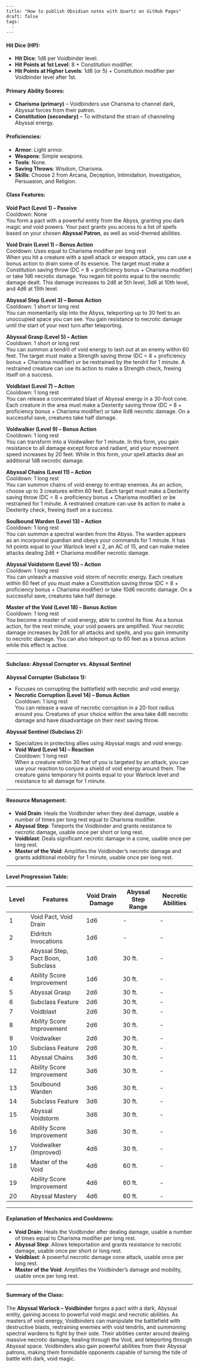 ```
---
title: "How to publish Obsidian notes with Quartz on GitHub Pages"
draft: false
tags:
  - 
---
```
#### **Hit Dice (HP):**

- **Hit Dice**: 1d8 per Voidbinder level.
- **Hit Points at 1st Level**: 8 + Constitution modifier.
- **Hit Points at Higher Levels**: 1d8 (or 5) + Constitution modifier per Voidbinder level after 1st.

#### **Primary Ability Scores:**

- **Charisma (primary)** – Voidbinders use Charisma to channel dark, Abyssal forces from their patron.
- **Constitution (secondary)** – To withstand the strain of channeling Abyssal energy.

#### **Proficiencies:**

- **Armor**: Light armor.
- **Weapons**: Simple weapons.
- **Tools**: None.
- **Saving Throws**: Wisdom, Charisma.
- **Skills**: Choose 2 from Arcana, Deception, Intimidation, Investigation, Persuasion, and Religion.

#### **Class Features:**

**Void Pact (Level 1) – Passive**  
Cooldown: None  
You form a pact with a powerful entity from the Abyss, granting you dark magic and void powers. Your pact grants you access to a list of spells based on your chosen **Abyssal Patron**, as well as void-themed abilities.

**Void Drain (Level 1) – Bonus Action**  
Cooldown: Uses equal to Charisma modifier per long rest  
When you hit a creature with a spell attack or weapon attack, you can use a bonus action to drain some of its essence. The target must make a Constitution saving throw (DC = 8 + proficiency bonus + Charisma modifier) or take 1d6 necrotic damage. You regain hit points equal to the necrotic damage dealt. This damage increases to 2d6 at 5th level, 3d6 at 10th level, and 4d6 at 15th level.

**Abyssal Step (Level 3) – Bonus Action**  
Cooldown: 1 short or long rest  
You can momentarily slip into the Abyss, teleporting up to 30 feet to an unoccupied space you can see. You gain resistance to necrotic damage until the start of your next turn after teleporting.

**Abyssal Grasp (Level 5) – Action**  
Cooldown: 1 short or long rest  
You can summon a tendril of void energy to lash out at an enemy within 60 feet. The target must make a Strength saving throw (DC = 8 + proficiency bonus + Charisma modifier) or be restrained by the tendril for 1 minute. A restrained creature can use its action to make a Strength check, freeing itself on a success.

**Voidblast (Level 7) – Action**  
Cooldown: 1 long rest  
You can release a concentrated blast of Abyssal energy in a 30-foot cone. Each creature in the area must make a Dexterity saving throw (DC = 8 + proficiency bonus + Charisma modifier) or take 6d8 necrotic damage. On a successful save, creatures take half damage.

**Voidwalker (Level 9) – Bonus Action**  
Cooldown: 1 long rest  
You can transform into a Voidwalker for 1 minute. In this form, you gain resistance to all damage except force and radiant, and your movement speed increases by 20 feet. While in this form, your spell attacks deal an additional 1d8 necrotic damage.

**Abyssal Chains (Level 11) – Action**  
Cooldown: 1 long rest  
You can summon chains of void energy to entrap enemies. As an action, choose up to 3 creatures within 60 feet. Each target must make a Dexterity saving throw (DC = 8 + proficiency bonus + Charisma modifier) or be restrained for 1 minute. A restrained creature can use its action to make a Dexterity check, freeing itself on a success.

**Soulbound Warden (Level 13) – Action**  
Cooldown: 1 long rest  
You can summon a spectral warden from the Abyss. The warden appears as an incorporeal guardian and obeys your commands for 1 minute. It has hit points equal to your Warlock level x 2, an AC of 15, and can make melee attacks dealing 2d6 + Charisma modifier necrotic damage.

**Abyssal Voidstorm (Level 15) – Action**  
Cooldown: 1 long rest  
You can unleash a massive void storm of necrotic energy. Each creature within 60 feet of you must make a Constitution saving throw (DC = 8 + proficiency bonus + Charisma modifier) or take 10d6 necrotic damage. On a successful save, creatures take half damage.

**Master of the Void (Level 18) – Bonus Action**  
Cooldown: 1 long rest  
You become a master of void energy, able to control its flow. As a bonus action, for the next minute, your void powers are amplified. Your necrotic damage increases by 2d6 for all attacks and spells, and you gain immunity to necrotic damage. You can also teleport up to 60 feet as a bonus action while this effect is active.

---

#### **Subclass: Abyssal Corrupter vs. Abyssal Sentinel**

**Abyssal Corrupter (Subclass 1):**

- Focuses on corrupting the battlefield with necrotic and void energy.
- **Necrotic Corruption (Level 14) – Bonus Action**  
    Cooldown: 1 long rest  
    You can release a wave of necrotic corruption in a 20-foot radius around you. Creatures of your choice within the area take 4d6 necrotic damage and have disadvantage on their next saving throw.

**Abyssal Sentinel (Subclass 2):**

- Specializes in protecting allies using Abyssal magic and void energy.
- **Void Ward (Level 14) – Reaction**  
    Cooldown: 1 long rest  
    When a creature within 30 feet of you is targeted by an attack, you can use your reaction to conjure a shield of void energy around them. The creature gains temporary hit points equal to your Warlock level and resistance to all damage for 1 minute.

---

#### **Resource Management:**

- **Void Drain**: Heals the Voidbinder when they deal damage, usable a number of times per long rest equal to Charisma modifier.
- **Abyssal Step**: Teleports the Voidbinder and grants resistance to necrotic damage, usable once per short or long rest.
- **Voidblast**: Deals significant necrotic damage in a cone, usable once per long rest.
- **Master of the Void**: Amplifies the Voidbinder’s necrotic damage and grants additional mobility for 1 minute, usable once per long rest.

---

#### **Level Progression Table:**

|Level|Features|Void Drain Damage|Abyssal Step Range|Necrotic Abilities|
|---|---|---|---|---|
|1|Void Pact, Void Drain|1d6|-|-|
|2|Eldritch Invocations|1d6|-|-|
|3|Abyssal Step, Pact Boon, Subclass|1d6|30 ft.|-|
|4|Ability Score Improvement|1d6|30 ft.|-|
|5|Abyssal Grasp|2d6|30 ft.|-|
|6|Subclass Feature|2d6|30 ft.|-|
|7|Voidblast|2d6|30 ft.|-|
|8|Ability Score Improvement|2d6|30 ft.|-|
|9|Voidwalker|2d6|30 ft.|-|
|10|Subclass Feature|2d6|30 ft.|-|
|11|Abyssal Chains|3d6|30 ft.|-|
|12|Ability Score Improvement|3d6|30 ft.|-|
|13|Soulbound Warden|3d6|30 ft.|-|
|14|Subclass Feature|3d6|30 ft.|-|
|15|Abyssal Voidstorm|3d6|30 ft.|-|
|16|Ability Score Improvement|3d6|30 ft.|-|
|17|Voidwalker (Improved)|4d6|30 ft.|-|
|18|Master of the Void|4d6|60 ft.|-|
|19|Ability Score Improvement|4d6|60 ft.|-|
|20|Abyssal Mastery|4d6|60 ft.|-|

---

#### **Explanation of Mechanics and Cooldowns:**

- **Void Drain**: Heals the Voidbinder after dealing damage, usable a number of times equal to Charisma modifier per long rest.
- **Abyssal Step**: Allows teleportation and grants resistance to necrotic damage, usable once per short or long rest.
- **Voidblast**: A powerful necrotic damage cone attack, usable once per long rest.
- **Master of the Void**: Amplifies the Voidbinder’s damage and mobility, usable once per long rest.

---

#### **Summary of the Class:**

The **Abyssal Warlock – Voidbinder** forges a pact with a dark, Abyssal entity, gaining access to powerful void magic and necrotic abilities. As masters of void energy, Voidbinders can manipulate the battlefield with destructive blasts, restraining enemies with void tendrils, and summoning spectral wardens to fight by their side. Their abilities center around dealing massive necrotic damage, healing through the Void, and teleporting through Abyssal space. Voidbinders also gain powerful abilities from their Abyssal patrons, making them formidable opponents capable of turning the tide of battle with dark, void magic.
